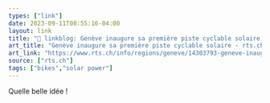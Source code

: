 ```yaml
---
types: ["link"]
date: 2023-09-11T08:55:16-04:00
layout: link
title: "🔗 linkblog: Genève inaugure sa première piste cyclable solaire - rts.ch - Genève'"
art_title: "Genève inaugure sa première piste cyclable solaire - rts.ch - Genève"
art_link: "https://www.rts.ch/info/regions/geneve/14303793-geneve-inaugure-sa-premiere-piste-cyclable-solaire.html?rts_source=rss_t"
source: ["rts.ch"]
tags: ["bikes","solar power"]
---
```

Quelle belle idée !  
 
